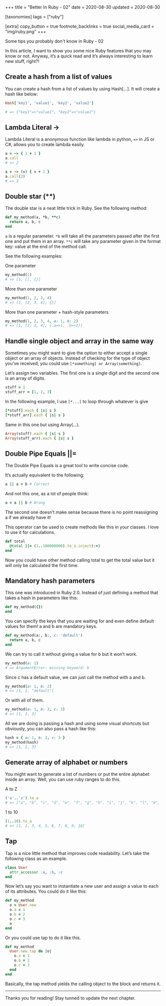 +++
title = "Better In Ruby - 02"
date = 2020-08-30
updated = 2020-08-30

[taxonomies]
tags = ["ruby"]

[extra]
copy_button = true
footnote_backlinks = true
social_media_card = "img/ruby.png"
+++

Some tips you probably don't know in Ruby - 02


In this article, I want to show you some nice Ruby features that you may know or not. Anyway, it’s a quick read and it’s always interesting to learn new stuff, right?!

## Create a hash from a list of values
<a style="padding:0px, margin:0px" name="assigning-rest-array" ></a>

You can create a hash from a list of values by using Hash[...]. It will create a hash like below:

```ruby
Hash['key1', 'value1', 'key2', 'value2']

# => {"key1"=>"value1", "key2"=>"value2"}
```

## Lambda Literal ->
<a style="padding:0px, margin:0px" name="word-array"></a>

Lambda Literal is a anonymous function like lambda in python, `=>` in JS or C#, allows you to create lambda easily.

```ruby
a = -> { 1 + 1 }
a.call
# => 2

a = -> (v) { v + 1 }
a.call(2)
# => 3
```

## Double star (**)
<a style="padding:0px, margin:0px" name="concate-array"></a>

The double star is a neat little trick in Ruby. See the following method:
```ruby
def my_method(a, *b, **c)
  return a, b, c
end
```

`a` is a regular parameter. `*b` will take all the parameters passed after the first one and put them in an array. `**c` will take any parameter given in the format key: value at the end of the method call.

See the following examples:

One parameter
```ruby
my_method(1)
# => [1, [], {}]
```

More than one parameter
```ruby
my_method(1, 2, 3, 4)
# => [1, [2, 3, 4], {}]
```
More than one parameter + hash-style parameters
```ruby
my_method(1, 2, 3, 4, a: 1, b: 2)
# => [1, [2, 3, 4], {:a=>1, :b=>2}]
```
## Handle single object and array in the same way
<a style="padding:0px, margin:0px" name="format-decimal"></a>

Sometimes you might want to give the option to either accept a single object or an array of objects. Instead of checking for the type of object you’ve received, you could use `[*something] or Array(something)`.

Let’s assign two variables. The first one is a single digit and the second one is an array of digits.

```ruby
stuff = 1
stuff_arr = [1, 2, 3]
```
In the following example, I use `[*...]` to loop through whatever is give

```ruby
[*stuff].each { |s| s }
[*stuff_arr].each { |s| s }
```
Same in this one but using Array(...).
```ruby
Array(stuff).each { |s| s }
Array(stuff_arr).each { |s| s }
```

## Double Pipe Equals ||=
<a style="padding:0px, margin:0px" name="remove-folder"></a>

The Double Pipe Equals is a great tool to write concise code.

It’s actually equivalent to the following:

```ruby
a || a = b # Correct
```

And not this one, as a lot of people think:
```ruby
a = a || b # Wrong
```

The second one doesn’t make sense because there is no point reassigning a if we already have it!

This operator can be used to create methods like this in your classes. I love to use it for calculations.

```ruby
def total
  @total ||= (1..100000000).to_a.inject(:+)
end
```

Now you could have other method calling total to get the total value but it will only be calculated the first time.

## Mandatory hash parameters
<a style="padding:0px, margin:0px" name="massive-assignment"></a>

This one was introduced in Ruby 2.0. Instead of just defining a method that takes a hash in parameters like this:

```ruby
def my_method({})
end
```
You can specify the keys that you are waiting for and even define default values for them! a and b are mandatory keys.

```ruby
def my_method(a:, b:, c: 'default')
  return a, b, c
end
```
We can try to call it without giving a value for b but it won’t work.

```ruby
my_method(a: 1)
# => ArgumentError: missing keyword: b
```

Since c has a default value, we can just call the method with a and b.

```ruby
my_method(a: 1, b: 2)
# => [1, 2, "default"]
```

Or with all of them.

```ruby
my_method(a: 1, b: 2, c: 3)
# => [1, 2, 3]
```

All we are doing is passing a hash and using some visual shortcuts but obviously, you can also pass a hash like this:

```ruby
hash = { a: 1, b: 2, c: 3 }
my_method(hash)
# => [1, 2, 3]
```

## Generate array of alphabet or numbers
<a style="padding:0px, margin:0px" name="deep-copy"></a>

You might want to generate a list of numbers or put the entire alphabet inside an array. Well, you can use ruby ranges to do this.

A to Z

```ruby
('a'..'z').to_a
# => ["a", "b", "c", "d", "e", "f", "g", "h", "i", "j", "k", "l", "m", "n", "o", "p", "q", "r", "s", "t", "u", "v", "w", "x", "y", "z"]
```

1 to 10

```ruby
(1..10).to_a
# => [1, 2, 3, 4, 5, 6, 7, 8, 9, 10]
```

## Tap
<a style="padding:0px, margin:0px" name="random-array"></a>

Tap is a nice little method that improves code readability. Let’s take the following class as an example.

```ruby
class User
  attr_accessor :a, :b, :c
end
```
Now let’s say you want to instantiate a new user and assign a value to each of its attributes. You could do it like this:

```ruby
def my_method
  o = User.new
  o.a = 1
  o.b = 2
  o.c = 3
  o
end

```
Or you could use tap to do it like this.

```ruby
def my_method
  User.new.tap do |o|
    o.a = 1
    o.b = 2
    o.c = 3
  end
end

```

Basically, the tap method yields the calling object to the block and returns it.

---
Thanks you for reading! Stay tunned to update the next chapter.
